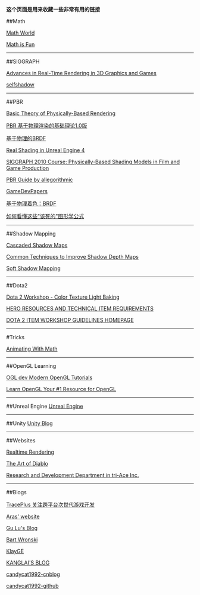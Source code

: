 **这个页面是用来收藏一些非常有用的链接**

##Math

[Math World](http://mathworld.wolfram.com/)

[Math is Fun](https://www.mathsisfun.com/)

---

##SIGGRAPH

[Advances in Real-Time Rendering in 3D Graphics and Games](http://advances.realtimerendering.com/)

[selfshadow](http://blog.selfshadow.com/)

---

##PBR

[Basic Theory of Physically-Based Rendering](http://www.marmoset.co/toolbag/learn/pbr-theory)

[PBR 基于物理渲染的基础理论1.0版](http://www.opengpu.org/forum.php?mod=viewthread&tid=16963)

[基于物理的BRDF](http://www.klayge.org/wiki/index.php/%E5%9F%BA%E4%BA%8E%E7%89%A9%E7%90%86%E7%9A%84BRDF)

[Real Shading in Unreal Engine 4](https://de45xmedrsdbp.cloudfront.net/Resources/files/2013SiggraphPresentationsNotes-26915738.pdf)

[SIGGRAPH 2010 Course: Physically-Based Shading Models in Film and Game Production](http://renderwonk.com/publications/s2010-shading-course/)

[PBR Guide by allegorithmic](https://www.allegorithmic.com/pbr-guide)

[GameDevPapers](https://github.com/Trace0429/GameDevPapers/tree/master/cedec)

[基于物理着色：BRDF](https://zhuanlan.zhihu.com/p/21376124)

[如何看懂这些"该死的"图形学公式](https://zhuanlan.zhihu.com/p/21489591)

---

##Shadow Mapping

[Cascaded Shadow Maps](https://msdn.microsoft.com/en-us/library/windows/desktop/ee416307%28v=vs.85%29.aspx)

[Common Techniques to Improve Shadow Depth Maps](https://msdn.microsoft.com/en-us/library/windows/desktop/ee416324.aspx)

[Soft Shadow Mapping](http://codeflow.org/entries/2013/feb/15/soft-shadow-mapping/#drawbacks)

---

##Dota2

[Dota 2 Workshop - Color Texture Light Baking](https://support.steampowered.com/kb/8700-SJKN-4322/dota-2-character-texture-guide)

[HERO RESOURCES AND TECHNICAL ITEM REQUIREMENTS](http://www.dota2.com/workshop/requirements/Anti-Mage)

[DOTA 2 ITEM WORKSHOP GUIDELINES HOMEPAGE](http://www.dota2.com/workshop/)

---

#Tricks

[Animating With Math](http://twvideo01.ubm-us.net/o1/vault/gdc2016/Presentations/Burke_Natalie_AnimatingWithMath.pdf)

---

##OpenGL Learning

[OGL dev Modern OpenGL Tutorials](http://ogldev.atspace.co.uk/index.html)

[Learn OpenGL Your #1 Resource for OpenGL](http://learnopengl.com/)

---

##Unreal Engine
[Unreal Engine](http://yun.baidu.com/share/home?uk=2739557438&view=album)

---

##Unity
[Unity Blog](http://blogs.unity3d.com/)

---

##Websites

[Realtime Rendering](http://www.realtimerendering.com/)

[The Art of Diablo](http://gdcvault.com/play/1015306/The-Art-of-Diablo)

[Research and Development Department in tri-Ace Inc.](http://research.tri-ace.com/)

---

##Blogs

[TracePlus 关注跨平台次世代游戏开发](http://www.cnblogs.com/TracePlus/)

[Aras' website](http://aras-p.info/blog/)

[Gu Lu's Blog](http://www.gulu-dev.com/)

[Bart Wronski](https://bartwronski.com/)

[KlayGE](http://www.klayge.org/)

[KANGLAI'S BLOG](http://qiankanglai.me/)

[candycat1992-cnblog](http://blog.csdn.net/candycat1992)

[candycat1992-github](http://candycat1992.github.io/)
